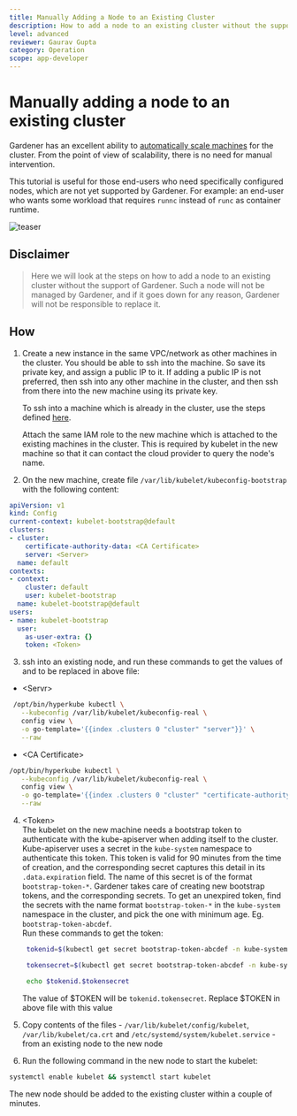 ```yaml
---
title: Manually Adding a Node to an Existing Cluster
description: How to add a node to an existing cluster without the support of Gardener
level: advanced
reviewer: Gaurav Gupta
category: Operation
scope: app-developer
---
```

# Manually adding a node to an existing cluster
Gardener has an excellent ability to [automatically scale machines](../../../../blog/2021/01.25-Machine-Controller-Manager.md) for the cluster. From the point of view 
of scalability, there is no need for manual intervention. 

This tutorial is useful for those end-users who need specifically configured nodes, which are not yet supported 
by Gardener. For example: an end-user who wants some workload that requires `runnc` instead of `runc` as container 
runtime.

![teaser](./images/teaser.svg)

## Disclaimer

> Here we will look at the steps on how to add a node to an existing cluster without the support of Gardener. 
Such a node will not be managed by Gardener, and if it goes down for any reason, Gardener will not be 
responsible to replace it.


## How
1. Create a new instance in the same VPC/network as other machines in the cluster. You should be able to ssh into the machine. So save its private key, and assign a public IP to it. If adding a public IP is not preferred, then ssh into any other machine in the cluster, and then ssh from there into the new machine using its private key.

   To ssh into a machine which is already in the cluster, use the steps defined [here](https://github.com/gardener/documentation/blob/master/website/documentation/guides/monitoring_and_troubleshooting/shell-to-node/_index.md "ssh-into-node").

   Attach the same IAM role to the new machine which is attached to the existing machines in the cluster. This is required by kubelet in the new machine so that it can contact the cloud provider to query the node's name.

2. On the new machine, create file `/var/lib/kubelet/kubeconfig-bootstrap` with the following content:

```yaml
apiVersion: v1
kind: Config
current-context: kubelet-bootstrap@default
clusters:
- cluster:
    certificate-authority-data: <CA Certificate>
    server: <Server>
  name: default
contexts:
- context:
    cluster: default
    user: kubelet-bootstrap
  name: kubelet-bootstrap@default
users:
- name: kubelet-bootstrap
  user:
    as-user-extra: {}
    token: <Token>
```

3. ssh into an existing node, and run these commands to get the values of <CA Certificate> and <Server> to be replaced in above file:
- \<Servr>
```bash
 /opt/bin/hyperkube kubectl \
   --kubeconfig /var/lib/kubelet/kubeconfig-real \
   config view \
   -o go-template='{{index .clusters 0 "cluster" "server"}}' \
   --raw
 ```
- \<CA Certificate>
```bash
/opt/bin/hyperkube kubectl \
   --kubeconfig /var/lib/kubelet/kubeconfig-real \
   config view \
   -o go-template='{{index .clusters 0 "cluster" "certificate-authority-data"}}' \
   --raw
```

4. \<Token>\
  The kubelet on the new machine needs a bootstrap token to authenticate with the kube-apiserver when adding itself to the cluster. Kube-apiserver uses a secret in the `kube-system` namespace to authenticate this token. This token is valid for 90 minutes from the time of creation, and the corresponding secret captures this detail in its `.data.expiration` field. The name of this secret is of the format `bootstrap-token-*`. Gardener takes care of creating new bootstrap tokens, and the corresponding secrets.
  To get an unexpired token, find the secrets with the name format `bootstrap-token-*` in the `kube-system` namespace in the cluster, and pick the one with minimum age. Eg. `bootstrap-token-abcdef`.\
  Run these commands to get the token:
   ```bash
    tokenid=$(kubectl get secret bootstrap-token-abcdef -n kube-system -o go-template='{{index .data "token-id"}}' | base64 --decode)

    tokensecret=$(kubectl get secret bootstrap-token-abcdef -n kube-system -o go-template='{{index .data "token-secret"}}' | base64 --decode)

    echo $tokenid.$tokensecret
   ```
   The value of $TOKEN will be `tokenid.tokensecret`. Replace $TOKEN in above file with this value

5. Copy contents of the files - `/var/lib/kubelet/config/kubelet`, `/var/lib/kubelet/ca.crt` and `/etc/systemd/system/kubelet.service` - from an existing node to the new node

6. Run the following command in the new node to start the kubelet:
```bash
systemctl enable kubelet && systemctl start kubelet
```

The new node should be added to the existing cluster within a couple of minutes.
